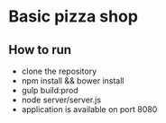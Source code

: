 # Basic pizza shop

## How to run
- clone the repository
- npm install && bower install
- gulp build:prod
- node server/server.js
- application is available on port 8080

